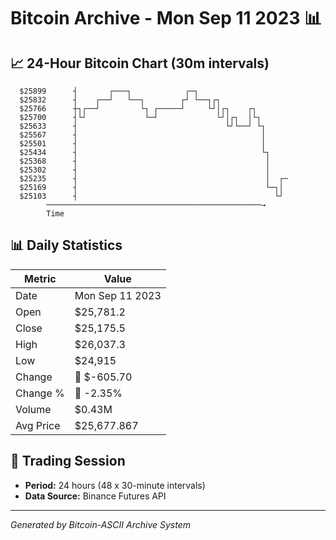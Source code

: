 # Bitcoin Archive - Mon Sep 11 2023 📊

## 📈 24-Hour Bitcoin Chart (30m intervals)

```
  $25899      ┤       ┌───┐            ┌─┐                     
  $25832      ┤    ┌──┘   └──┐        ┌┘ └──┐┌┐                
  $25766      ┼┐┌──┘         └┐ ┌─────┘     └┘│┌┐    ┌┐        
  $25700      ┤└┘             └─┘             └┘│┌┐  │└┐       
  $25633      ┤                                 └┘└──┘ └┐      
  $25567      ┤                                         │      
  $25501      ┤                                         │      
  $25434      ┤                                         └┐     
  $25368      ┤                                          │     
  $25302      ┤                                          │     
  $25235      ┤                                          │  ┌─ 
  $25169      ┤                                          └─┐│  
  $25103      ┤                                            └┘  
        ────────────────────────────────────────────────→
        Time
```

## 📊 Daily Statistics

| Metric | Value |
|--------|-------|
| Date | Mon Sep 11 2023 |
| Open | $25,781.2 |
| Close | $25,175.5 |
| High | $26,037.3 |
| Low | $24,915 |
| Change | 🔴 $-605.70 |
| Change % | 🔴 -2.35% |
| Volume | $0.43M |
| Avg Price | $25,677.867 |

## 📅 Trading Session

- **Period:** 24 hours (48 x 30-minute intervals)
- **Data Source:** Binance Futures API

---
*Generated by Bitcoin-ASCII Archive System*

